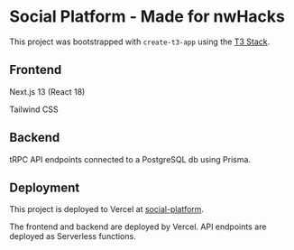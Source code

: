 # Social Platform - Made for nwHacks

This project was bootstrapped with `create-t3-app` using the [T3 Stack](https://create.t3.gg/).

## Frontend

Next.js 13 (React 18)

Tailwind CSS

## Backend

tRPC API endpoints connected to a PostgreSQL db using Prisma.

## Deployment

This project is deployed to Vercel at [social-platform](https://social-platform.vercel.devmwang.com).

The frontend and backend are deployed by Vercel. API endpoints are deployed as Serverless functions.
